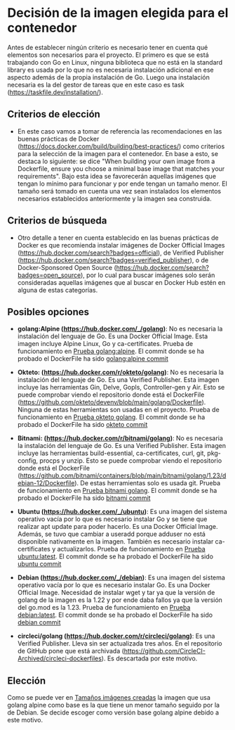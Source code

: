 # Decisión de la imagen elegida para el contenedor

Antes de establecer ningún criterio es necesario tener en cuenta qué elementos son necesarios para el proyecto. El primero es que se está trabajando con Go en Linux, ninguna biblioteca que no está en la standard library es usada por lo que no es necesaria instalación adicional en ese aspecto además de la propia instalación de Go. Luego una instalación necesaria es la del gestor de tareas que en este caso es task (https://taskfile.dev/installation/).

## Criterios de elección

- En este caso vamos a tomar de referencia las recomendaciones en las buenas prácticas de Docker (https://docs.docker.com/build/building/best-practices/) como criterios para la selección de la imagen para el contenedor. En base a esto, se destaca lo siguiente: se dice "When building your own image from a Dockerfile, ensure you choose a minimal base image that matches your requirements". Bajo esta idea se favorecerán aquellas imágenes que tengan lo mínimo para funcionar y por ende tengan un tamaño menor. El tamaño será tomado en cuenta una vez sean instalados los elementos necesarios establecidos anteriormente y la imagen sea construida.  

## Criterios de búsqueda

- Otro detalle a tener en cuenta establecido en las buenas prácticas de Docker es que recomienda instalar imágenes de Docker Official Images (https://hub.docker.com/search?badges=official), de Verified Publisher (https://hub.docker.com/search?badges=verified_publisher), o de Docker-Sponsored Open Source (https://hub.docker.com/search?badges=open_source), por lo cual para buscar imágenes solo serán consideradas aquellas imágenes que al buscar en Docker Hub estén en alguna de estas categorías.

## Posibles opciones

- **golang:Alpine (https://hub.docker.com/_/golang)**: No es necesaria la instalación del lenguaje de Go. Es una Docker Official Image. Esta imagen incluye Alpine Linux, Go y ca-certificates. Prueba de funcionamiento en [Prueba golang:alpine](./imagenes_prueba/golang_alpine.png). El commit donde se ha probado el DockerFile ha sido [golang:alpine commit](https://github.com/juanbarearojo/privateChef/pull/34/commits/e567fd234c4a6e687ad669c90005435e45f5f9ae)


- **Okteto: (https://hub.docker.com/r/okteto/golang)**: No es necesaria la instalación del lenguaje de Go. Es una Verified Publisher. Esta imagen incluye las herramientas Gin, Delve, Gopls, Controller-gen y Air. Esto se puede comprobar viendo el repositorio donde está el DockerFile (https://github.com/okteto/devenv/blob/main/golang/Dockerfile). Ninguna de estas herramientas son usadas en el proyecto. Prueba de funcionamiento en [Prueba okteto golang](./imagenes_prueba/okteto_golang.png). El commit donde se ha probado el DockerFile ha sido [okteto commit](https://github.com/juanbarearojo/privateChef/pull/34/commits/eb4c06d2aac1e147d5bd7f489529188ddc308c82)


- **Bitnami: (https://hub.docker.com/r/bitnami/golang)**: No es necesaria la instalación del lenguaje de Go. Es una Verified Publisher. Esta imagen incluye las herramientas build-essential, ca-certificates, curl, git, pkg-config, procps y unzip. Esto se puede comprobar viendo el repositorio donde está el DockerFile (https://github.com/bitnami/containers/blob/main/bitnami/golang/1.23/debian-12/Dockerfile). De estas herramientas solo es usada git. Prueba de funcionamiento en [Prueba bitnami golang](./imagenes_prueba/bitnami.png). El commit donde se ha probado el DockerFile ha sido [bitnami commit](https://github.com/juanbarearojo/privateChef/pull/34/commits/0ebf60d4f1af61c8032ceda4923438b0128efa0e)


- **Ubuntu (https://hub.docker.com/_/ubuntu)**: Es una imagen del sistema operativo vacía por lo que es necesario instalar Go y se tiene que realizar apt update para poder hacerlo. Es una Docker Official Image. Además, se tuvo que cambiar a useradd porque adduser no está disponible nativamente en la imagen. También es necesario instalar ca-certificates y actualizarlos. Prueba de funcionamiento en [Prueba ubuntu:latest](./imagenes_prueba/ubuntu.png). El commit donde se ha probado el DockerFile ha sido [ubuntu commit](https://github.com/juanbarearojo/privateChef/pull/34/commits/7c7494dc256840675366f10697e6d01ef64b6c7d)


- **Debian (https://hub.docker.com/_/debian)**: Es una imagen del sistema operativo vacía por lo que es necesario instalar Go. Es una Docker Official Image. Necesidad de instalar wget y tar ya que la versión de golang de la imagen es la 1.22 y por ende daba fallos ya que la versión del go.mod es la 1.23. Prueba de funcionamiento en [Prueba debian:latest](./imagenes_prueba/debian.png). El commit donde se ha probado el DockerFile ha sido [debian commit](https://github.com/juanbarearojo/privateChef/pull/34/commits/c2751aa1a2949fb8275b285d61ae805f37a3a597)


- **circleci/golang (https://hub.docker.com/r/circleci/golang)**: Es una Verified Publisher. Lleva sin ser actualizada tres años. En el repositorio de GitHub pone que está archivada (https://github.com/CircleCI-Archived/circleci-dockerfiles). Es descartada por este motivo.


## Elección

Como se puede ver en [Tamaños imágenes creadas](./imagenes_prueba/imagenes_creadas.png) la imagen que usa golang alpine como base es la que tiene un menor tamaño seguido por la de Debian. Se decide escoger como versión base golang alpine debido a este motivo.
